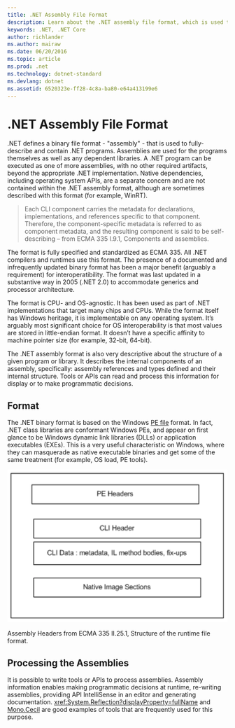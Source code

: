 ```yaml
---
title: .NET Assembly File Format
description: Learn about the .NET assembly file format, which is used to describe and contain .NET apps and libraries.
keywords: .NET, .NET Core
author: richlander
ms.author: mairaw
ms.date: 06/20/2016
ms.topic: article
ms.prod: .net
ms.technology: dotnet-standard
ms.devlang: dotnet
ms.assetid: 6520323e-ff28-4c8a-ba80-e64a413199e6
---
```


# .NET Assembly File Format

.NET defines a binary file format - "assembly" - that is used to fully-describe and contain .NET programs. Assemblies are used for the programs themselves as well as any dependent libraries. A .NET program can be executed as one of more assemblies, with no other required artifacts, beyond the appropriate .NET implementation. Native dependencies, including operating system APIs, are a separate concern and are not contained within the .NET assembly format, although are sometimes described with this format (for example, WinRT).

> Each CLI component carries the metadata for declarations, implementations, and references specific to that component. Therefore, the component-specific metadata is referred to as component metadata, and the resulting component is said to be self-describing – from ECMA 335 I.9.1, Components and assemblies.

The format is fully specified and standardized as ECMA 335. All .NET compilers and runtimes use this format. The presence of a documented and infrequently updated binary format has been a major benefit (arguably a requirement) for interoperatibility. The format was last updated in a substantive way in 2005 (.NET 2.0) to accommodate generics and processor architecture.

The format is CPU- and OS-agnostic. It has been used as part of .NET implementations that target many chips and CPUs. While the format itself has Windows heritage, it is implementable on any operating system. It’s arguably most significant choice for OS interoperability is that most values are stored in little-endian format. It doesn’t have a specific affinity to machine pointer size (for example, 32-bit, 64-bit).

The .NET assembly format is also very descriptive about the structure of a given program or library. It describes the internal components of an assembly, specifically: assembly references and types defined and their internal structure. Tools or APIs can read and process this information for display or to make programmatic decisions.

## Format

The .NET binary format is based on the Windows [PE file](http://en.wikipedia.org/wiki/Portable_Executable) format. In fact, .NET class libraries are conformant Windows PEs, and appear on first glance to be Windows dynamic link libraries (DLLs) or application executables (EXEs). This is a very useful characteristic on Windows, where they can masquerade as native executable binaries and get some of the same treatment (for example, OS load, PE tools).

![Assembly headers](./media/assembly-format/assembly-headers.png)

Assembly Headers from ECMA 335 II.25.1, Structure of the runtime file format.

## Processing the Assemblies

It is possible to write tools or APIs to process assemblies. Assembly information enables making programmatic decisions at runtime, re-writing assemblies, providing API IntelliSense in an editor and generating documentation. <xref:System.Reflection?displayProperty=fullName> and [Mono.Cecil](http://www.mono-project.com/docs/tools+libraries/libraries/Mono.Cecil/) are good examples of tools that are frequently used for this purpose.
